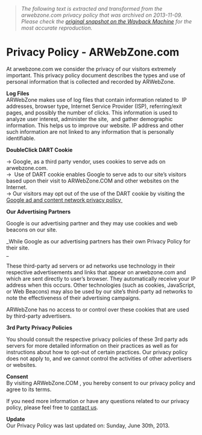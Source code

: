> *The following text is extracted and transformed from the arwebzone.com privacy policy that was archived on 2013-11-09. Please check the [original snapshot on the Wayback Machine](https://web.archive.org/web/20131109050950id_/http%3A//arwebzone.com/privacy-policy) for the most accurate reproduction.*

# Privacy Policy - ARWebZone.com

At arwebzone.com we consider the privacy of our visitors extremely important. This privacy policy document describes the types and use of personal information that is collected and recorded by ARWebZone.

**Log Files**  
ARWebZone makes use of log files that contain information related to  IP addresses, browser type, Internet Service Provider (ISP), referring/exit pages, and possibly the number of clicks. This information is used to analyze user interest, administer the site,  and gather demographic information. This helps us to improve our website. IP address and other such information are not linked to any information that is personally identifiable.

**DoubleClick DART Cookie**

→ Google, as a third party vendor, uses cookies to serve ads on arwebzone.com.  
→  Use of DART cookie enables Google to serve ads to our site’s visitors based upon their visit to ARWebZone.COM and other websites on the Internet.  
→ Our visitors may opt out of the use of the DART cookie by visiting the [Google ad and content network privacy policy ](http://www.google.com/privacy_ads.html)

**Our Advertising Partners**

Google is our advertising partner and they may use cookies and web beacons on our site.

_While Google as our advertising partners has their own Privacy Policy for their site.  
_

These third-party ad servers or ad networks use technology in their respective advertisements and links that appear on arwebzone.com and which are sent directly to user’s browser. They automatically receive your IP address when this occurs. Other technologies (such as cookies, JavaScript, or Web Beacons) may also be used by our site’s third-party ad networks to note the effectiveness of their advertising campaigns.

ARWebZone has no access to or control over these cookies that are used by third-party advertisers.

**3rd Party Privacy Policies**

You should consult the respective privacy policies of these 3rd party ads servers for more detailed information on their practices as well as for instructions about how to opt-out of certain practices. Our privacy policy does not apply to, and we cannot control the activities of other advertisers or websites.

**Consent**  
By visiting ARWebZone.COM , you hereby consent to our privacy policy and agree to its terms.

If you need more information or have any questions related to our privacy policy, please feel free to [contact us](http://arwebzone.com/contact-us/ "Contact Us").

**Update**  
Our Privacy Policy was last updated on: Sunday, June 30th, 2013.
